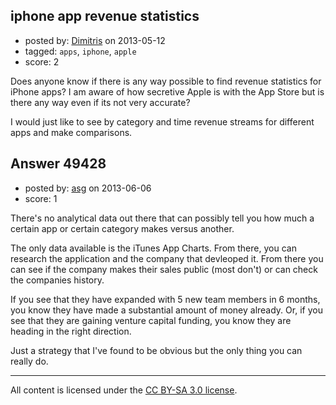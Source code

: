 ## iphone app revenue statistics

- posted by: [Dimitris](https://stackexchange.com/users/-1/26217-dimitris) on 2013-05-12
- tagged: `apps`, `iphone`, `apple`
- score: 2

Does anyone know if there is any way possible to find revenue statistics for iPhone apps? I am aware of how secretive Apple is with the App Store but is there any way even if its not very accurate?

I would just like to see by category and time revenue streams for different apps and make comparisons.




## Answer 49428

- posted by: [asg](https://stackexchange.com/users/-1/26541-asg) on 2013-06-06
- score: 1

There's no analytical data out there that can possibly tell you how much a certain app or certain category makes versus another. 

The only data available is the iTunes App Charts. From there, you can research the application and the company that devleoped it. From there you can see if the company makes their sales public (most don't) or can check the companies history. 

If you see that they have expanded with 5 new team members in 6 months, you know they have made a substantial amount of money already. Or, if you see that they are gaining venture capital funding, you know they are heading in the right direction.

Just a strategy that I've found to be obvious but the only thing you can really do.




---

All content is licensed under the [CC BY-SA 3.0 license](https://creativecommons.org/licenses/by-sa/3.0/).
